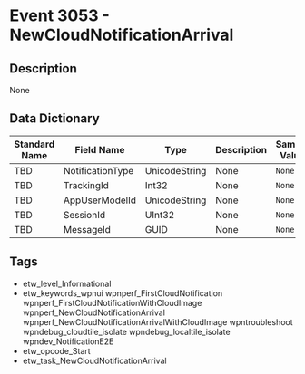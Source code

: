 # Event 3053 - NewCloudNotificationArrival

## Description
None

## Data Dictionary
|Standard Name|Field Name|Type|Description|Sample Value|
|---|---|---|---|---|
|TBD|NotificationType|UnicodeString|None|`None`|
|TBD|TrackingId|Int32|None|`None`|
|TBD|AppUserModelId|UnicodeString|None|`None`|
|TBD|SessionId|UInt32|None|`None`|
|TBD|MessageId|GUID|None|`None`|

## Tags
* etw_level_Informational
* etw_keywords_wpnui wpnperf_FirstCloudNotification wpnperf_FirstCloudNotificationWithCloudImage wpnperf_NewCloudNotificationArrival wpnperf_NewCloudNotificationArrivalWithCloudImage wpntroubleshoot wpndebug_cloudtile_isolate wpndebug_localtile_isolate wpndev_NotificationE2E
* etw_opcode_Start
* etw_task_NewCloudNotificationArrival
